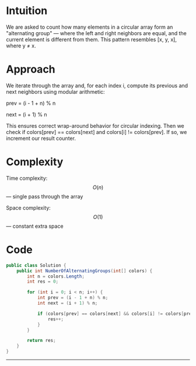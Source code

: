 # Intuition
We are asked to count how many elements in a circular array form an "alternating group" — where the left and right neighbors are equal, and the current element is different from them. This pattern resembles [x, y, x], where y ≠ x.

 # Approach
We iterate through the array and, for each index i, compute its previous and next neighbors using modular arithmetic:

prev = (i - 1 + n) % n

next = (i + 1) % n

This ensures correct wrap-around behavior for circular indexing. Then we check if colors[prev] == colors[next] and colors[i] != colors[prev]. If so, we increment our result counter.

 # Complexity
Time complexity: $$O(n)$$ — single pass through the array

Space complexity: $$O(1)$$ — constant extra space

 # Code
```csharp
public class Solution {
    public int NumberOfAlternatingGroups(int[] colors) {
        int n = colors.Length;
        int res = 0;

        for (int i = 0; i < n; i++) {
            int prev = (i - 1 + n) % n;
            int next = (i + 1) % n;

            if (colors[prev] == colors[next] && colors[i] != colors[prev]) {
                res++;
            }
        }

        return res;
    }
}
```



----
